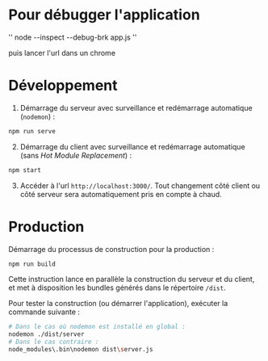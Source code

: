# Pour débugger l'application

''
node --inspect --debug-brk app.js
''

puis lancer l'url dans un chrome

# Développement

1. Démarrage du serveur avec surveillance et redémarrage automatique (`nodemon`) :

```sh
npm run serve
```

2. Démarrage du client avec surveillance et redémarrage automatique (sans *Hot Module Replacement*) :

```sh
npm start
```

3. Accéder à l'url `http://localhost:3000/`. Tout changement côté client ou côté serveur sera automatiquement pris en compte à chaud.

# Production

Démarrage du processus de construction pour la production :

```sh
npm run build
```

Cette instruction lance en parallèle la construction du serveur et du client, et met à disposition les bundles générés dans le répertoire `/dist`.

Pour tester la construction (ou démarrer l'application), exécuter la commande suivante :

```sh
# Dans le cas où nodemon est installé en global :
nodemon ./dist/server
# Dans le cas contraire :
node_modules\.bin\nodemon dist\server.js
```